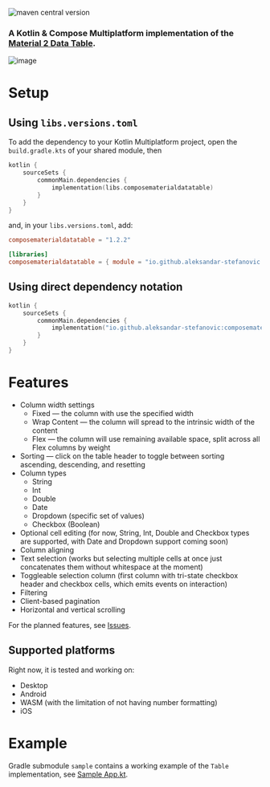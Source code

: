 ![maven central version](https://img.shields.io/maven-central/v/io.github.aleksandar-stefanovic/composematerialdatatable)

### A Kotlin & Compose Multiplatform implementation of the [Material 2 Data Table](https://m2.material.io/components/data-tables).

![image](https://github.com/user-attachments/assets/3ff22543-afcd-43c6-887f-b4e5d8c58b9d)

# Setup
## Using `libs.versions.toml`
To add the dependency to your Kotlin Multiplatform project, open the `build.gradle.kts` of your shared module, then
```kts
kotlin {
    sourceSets {
        commonMain.dependencies {
            implementation(libs.composematerialdatatable)
        }
    }
}
```
and, in your `libs.versions.toml`, add:
```toml
composematerialdatatable = "1.2.2"

[libraries]
composematerialdatatable = { module = "io.github.aleksandar-stefanovic:composematerialdatatable", version.ref = "composematerialdatatable" }
```

## Using direct dependency notation

```kts
kotlin {
    sourceSets {
        commonMain.dependencies {
            implementation("io.github.aleksandar-stefanovic:composematerialdatatable:1.2.2")
        }
    }
}
```

# Features
- Column width settings
  - Fixed — the column with use the specified width
  - Wrap Content — the column will spread to the intrinsic width of the content
  - Flex — the column will use remaining available space, split across all Flex columns by weight
- Sorting — click on the table header to toggle between sorting ascending, descending, and resetting
- Column types
  - String
  - Int
  - Double
  - Date
  - Dropdown (specific set of values)
  - Checkbox (Boolean)
- Optional cell editing (for now, String, Int, Double and Checkbox types are supported, with Date and Dropdown support coming soon)
- Column aligning
- Text selection (works but selecting multiple cells at once just concatenates them without whitespace at the moment)
- Toggleable selection column (first column with tri-state checkbox header and checkbox cells, which emits events on interaction)
- Filtering
- Client-based pagination
- Horizontal and vertical scrolling

For the planned features, see [Issues](https://github.com/aleksandar-stefanovic/compose-material-data-table/issues).

## Supported platforms
Right now, it is tested and working on:
- Desktop
- Android
- WASM (with the limitation of not having number formatting)
- iOS

# Example
Gradle submodule `sample` contains a working example of the `Table` implementation, see [Sample App.kt](https://github.com/aleksandar-stefanovic/compose-material-data-table/blob/main/sample/src/commonMain/kotlin/io/github/aleksandar_stefanovic/composematerialdatatable/App.kt).
